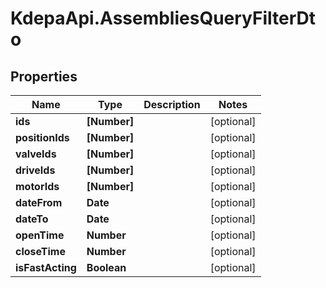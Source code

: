 # KdepaApi.AssembliesQueryFilterDto

## Properties

Name | Type | Description | Notes
------------ | ------------- | ------------- | -------------
**ids** | **[Number]** |  | [optional] 
**positionIds** | **[Number]** |  | [optional] 
**valveIds** | **[Number]** |  | [optional] 
**driveIds** | **[Number]** |  | [optional] 
**motorIds** | **[Number]** |  | [optional] 
**dateFrom** | **Date** |  | [optional] 
**dateTo** | **Date** |  | [optional] 
**openTime** | **Number** |  | [optional] 
**closeTime** | **Number** |  | [optional] 
**isFastActing** | **Boolean** |  | [optional] 



